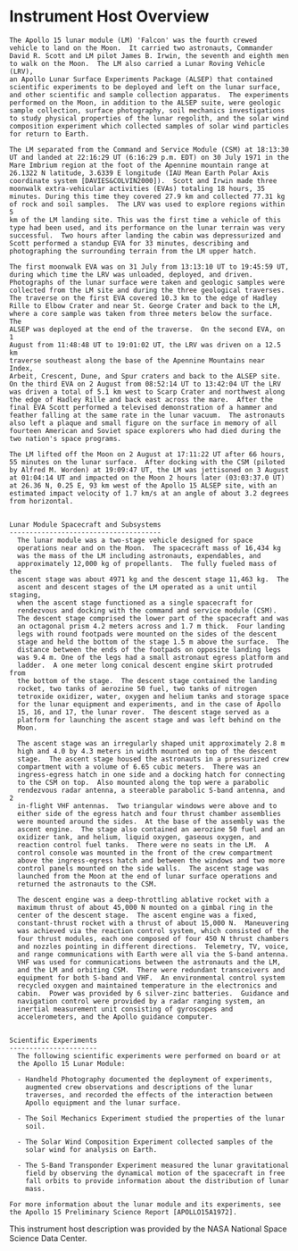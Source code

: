 
 
  Instrument Host Overview
  ========================
    The Apollo 15 lunar module (LM) 'Falcon' was the fourth crewed
    vehicle to land on the Moon.  It carried two astronauts, Commander
    David R. Scott and LM pilot James B. Irwin, the seventh and eighth men
    to walk on the Moon.  The LM also carried a Lunar Roving Vehicle (LRV),
    an Apollo Lunar Surface Experiments Package (ALSEP) that contained
    scientific experiments to be deployed and left on the lunar surface,
    and other scientific and sample collection apparatus.  The experiments
    performed on the Moon, in addition to the ALSEP suite, were geologic
    sample collection, surface photography, soil mechanics investigations
    to study physical properties of the lunar regolith, and the solar wind
    composition experiment which collected samples of solar wind particles
    for return to Earth.
 
    The LM separated from the Command and Service Module (CSM) at 18:13:30
    UT and landed at 22:16:29 UT (6:16:29 p.m. EDT) on 30 July 1971 in the
    Mare Imbrium region at the foot of the Apennine mountain range at
    26.1322 N latitude, 3.6339 E longitude (IAU Mean Earth Polar Axis
    coordinate system [DAVIES&COLVIN2000]).  Scott and Irwin made three
    moonwalk extra-vehicular activities (EVAs) totaling 18 hours, 35
    minutes. During this time they covered 27.9 km and collected 77.31 kg
    of rock and soil samples.  The LRV was used to explore regions within 5
    km of the LM landing site. This was the first time a vehicle of this
    type had been used, and its performance on the lunar terrain was very
    successful.  Two hours after landing the cabin was depressurized and
    Scott performed a standup EVA for 33 minutes, describing and
    photographing the surrounding terrain from the LM upper hatch.
 
    The first moonwalk EVA was on 31 July from 13:13:10 UT to 19:45:59 UT,
    during which time the LRV was unloaded, deployed, and driven.
    Photographs of the lunar surface were taken and geologic samples were
    collected from the LM site and during the three geological traverses.
    The traverse on the first EVA covered 10.3 km to the edge of Hadley
    Rille to Elbow Crater and near St. George Crater and back to the LM,
    where a core sample was taken from three meters below the surface.  The
    ALSEP was deployed at the end of the traverse.  On the second EVA, on 1
    August from 11:48:48 UT to 19:01:02 UT, the LRV was driven on a 12.5 km
    traverse southeast along the base of the Apennine Mountains near Index,
    Arbeit, Crescent, Dune, and Spur craters and back to the ALSEP site.
    On the third EVA on 2 August from 08:52:14 UT to 13:42:04 UT the LRV
    was driven a total of 5.1 km west to Scarp Crater and northwest along
    the edge of Hadley Rille and back east across the mare.  After the
    final EVA Scott performed a televised demonstration of a hammer and
    feather falling at the same rate in the lunar vacuum.  The astronauts
    also left a plaque and small figure on the surface in memory of all
    fourteen American and Soviet space explorers who had died during the
    two nation's space programs.
 
    The LM lifted off the Moon on 2 August at 17:11:22 UT after 66 hours,
    55 minutes on the lunar surface.  After docking with the CSM (piloted
    by Alfred M. Worden) at 19:09:47 UT, the LM was jettisoned on 3 August
    at 01:04:14 UT and impacted on the Moon 2 hours later (03:03:37.0 UT)
    at 26.36 N, 0.25 E, 93 km west of the Apollo 15 ALSEP site, with an
    estimated impact velocity of 1.7 km/s at an angle of about 3.2 degrees
    from horizontal.
 
 
    Lunar Module Spacecraft and Subsystems
    --------------------------------------
      The lunar module was a two-stage vehicle designed for space
      operations near and on the Moon.  The spacecraft mass of 16,434 kg
      was the mass of the LM including astronauts, expendables, and
      approximately 12,000 kg of propellants.  The fully fueled mass of the
      ascent stage was about 4971 kg and the descent stage 11,463 kg.  The
      ascent and descent stages of the LM operated as a unit until staging,
      when the ascent stage functioned as a single spacecraft for
      rendezvous and docking with the command and service module (CSM).
      The descent stage comprised the lower part of the spacecraft and was
      an octagonal prism 4.2 meters across and 1.7 m thick.  Four landing
      legs with round footpads were mounted on the sides of the descent
      stage and held the bottom of the stage 1.5 m above the surface.  The
      distance between the ends of the footpads on opposite landing legs
      was 9.4 m. One of the legs had a small astronaut egress platform and
      ladder.  A one meter long conical descent engine skirt protruded from
      the bottom of the stage.  The descent stage contained the landing
      rocket, two tanks of aerozine 50 fuel, two tanks of nitrogen
      tetroxide oxidizer, water, oxygen and helium tanks and storage space
      for the lunar equipment and experiments, and in the case of Apollo
      15, 16, and 17, the lunar rover.  The descent stage served as a
      platform for launching the ascent stage and was left behind on the
      Moon.
 
      The ascent stage was an irregularly shaped unit approximately 2.8 m
      high and 4.0 by 4.3 meters in width mounted on top of the descent
      stage.  The ascent stage housed the astronauts in a pressurized crew
      compartment with a volume of 6.65 cubic meters.  There was an
      ingress-egress hatch in one side and a docking hatch for connecting
      to the CSM on top.  Also mounted along the top were a parabolic
      rendezvous radar antenna, a steerable parabolic S-band antenna, and 2
      in-flight VHF antennas.  Two triangular windows were above and to
      either side of the egress hatch and four thrust chamber assemblies
      were mounted around the sides.  At the base of the assembly was the
      ascent engine.  The stage also contained an aerozine 50 fuel and an
      oxidizer tank, and helium, liquid oxygen, gaseous oxygen, and
      reaction control fuel tanks.  There were no seats in the LM.  A
      control console was mounted in the front of the crew compartment
      above the ingress-egress hatch and between the windows and two more
      control panels mounted on the side walls.  The ascent stage was
      launched from the Moon at the end of lunar surface operations and
      returned the astronauts to the CSM.
 
      The descent engine was a deep-throttling ablative rocket with a
      maximum thrust of about 45,000 N mounted on a gimbal ring in the
      center of the descent stage.  The ascent engine was a fixed,
      constant-thrust rocket with a thrust of about 15,000 N.  Maneuvering
      was achieved via the reaction control system, which consisted of the
      four thrust modules, each one composed of four 450 N thrust chambers
      and nozzles pointing in different directions.  Telemetry, TV, voice,
      and range communications with Earth were all via the S-band antenna.
      VHF was used for communications between the astronauts and the LM,
      and the LM and orbiting CSM.  There were redundant transceivers and
      equipment for both S-band and VHF.  An environmental control system
      recycled oxygen and maintained temperature in the electronics and
      cabin.  Power was provided by 6 silver-zinc batteries.  Guidance and
      navigation control were provided by a radar ranging system, an
      inertial measurement unit consisting of gyroscopes and
      accelerometers, and the Apollo guidance computer.
 
 
    Scientific Experiments
    ----------------------
      The following scientific experiments were performed on board or at
      the Apollo 15 Lunar Module:
 
      - Handheld Photography documented the deployment of experiments,
        augmented crew observations and descriptions of the lunar
        traverses, and recorded the effects of the interaction between
        Apollo equipment and the lunar surface.
 
      - The Soil Mechanics Experiment studied the properties of the lunar
        soil.
 
      - The Solar Wind Composition Experiment collected samples of the
        solar wind for analysis on Earth.
 
      - The S-Band Transponder Experiment measured the lunar gravitational
        field by observing the dynamical motion of the spacecraft in free
        fall orbits to provide information about the distribution of lunar
        mass.
 
    For more information about the lunar module and its experiments, see
    the Apollo 15 Preliminary Science Report [APOLLO15A1972].
 
 
  This instrument host description was provided by the NASA National Space
  Science Data Center.

        
